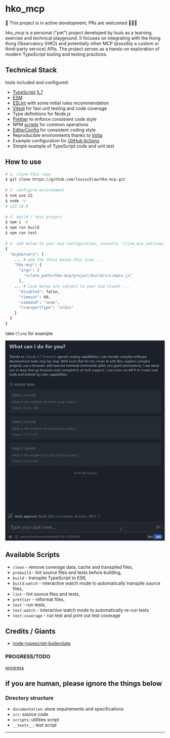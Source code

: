 # hko_mcp

👋 This project is in active development, PRs are welcomed 🙏🙇‍♀️

hko_mcp is a personal ("pet") project developed by louis as a learning exercise and technical playground. It focuses on integrating with the Hong Kong Observatory (HKO) and potentially other MCP (possibly a custom or third-party service) APIs. The project serves as a hands-on exploration of modern TypeScript tooling and testing practices.

## Technical Stack

tools included and configured:

- [TypeScript][typescript] [5.7][typescript-5-7]
- [ESM][esm]
- [ESLint][eslint] with some initial rules recommendation
- [Vitest][vitest] for fast unit testing and code coverage
- Type definitions for Node.js
- [Prettier][prettier] to enforce consistent code style
- NPM [scripts](#available-scripts) for common operations
- [EditorConfig][editorconfig] for consistent coding style
- Reproducible environments thanks to [Volta][volta]
- Example configuration for [GitHub Actions][gh-actions]
- Simple example of TypeScript code and unit test

## How to use

```bash
# 1. clone this repo
$ git clone https://github.com/louiscklaw/hko-mcp.git

# 2. configure environment
$ nvm use 22
$ node -v
# v22.14.0

# 3. build / test project
$ npm i -D
$ npm run build
$ npm run test

# 4. add below to your mcp configuration, (usually `cline_mcp_settings.json`)
{
  "mcpServers": {
    ... # add the thins below this line ...
    "hko-mcp": {
      "args": [
        "<clone_path>/hko-mcp/project/build/src/main.js"
      ],
    ... # line below are subject to your mcp client ...
      "disabled": false,
      "timeout": 60,
      "command": "node",
      "transportType": "stdio"
    }
  }
}
```

take `Cline` for example

![cline-demo](documentation/REQ_0005/cline_demo.gif)

## Available Scripts

- `clean` - remove coverage data, cache and transpiled files,
- `prebuild` - lint source files and tests before building,
- `build` - transpile TypeScript to ES6,
- `build:watch` - interactive watch mode to automatically transpile source files,
- `lint` - lint source files and tests,
- `prettier` - reformat files,
- `test` - run tests,
- `test:watch` - interactive watch mode to automatically re-run tests
- `test:coverage` - run test and print out test coverage

## Credits / Giants

- [node-typescript-boilerplate]

### PROGRESS/TODO

[progress]

## if you are human, please ignore the things below

### Directory structure

<!-- - `_del`: place to store delete files, no need for project -->
- `documentation`: store requirements and specifications
- `src`: source code
- `scripts`: utilities script
- `__tests__`: test script

---

[progress]: https://github.com/louiscklaw/hko-mcp/blob/master/documentation/progress.md
[typescript]: https://www.typescriptlang.org/
[typescript-5-7]: https://devblogs.microsoft.com/typescript/announcing-typescript-5-7/
[eslint]: https://github.com/eslint/eslint
[prettier]: https://prettier.io
[volta]: https://volta.sh
[gh-actions]: https://github.com/features/actions
[esm]: https://developer.mozilla.org/en-US/docs/Web/JavaScript/Guide/Modules
[editorconfig]: https://editorconfig.org
[vitest]: https://vitest.dev

[node-typescript-boilerplate]: https://github.com/jsynowiec/node-typescript-boilerplate
